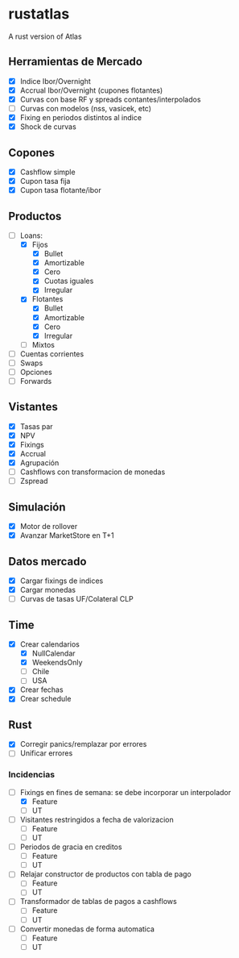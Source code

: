 # rustatlas

A rust version of Atlas

## Herramientas de Mercado

- [X] Indice Ibor/Overnight
- [X] Accrual Ibor/Overnight (cupones flotantes)
- [X] Curvas con base RF y spreads contantes/interpolados
- [ ] Curvas con modelos (nss, vasicek, etc)
- [X] Fixing en periodos distintos al indice
- [X] Shock de curvas

## Copones

- [X] Cashflow simple
- [X] Cupon tasa fija
- [X] Cupon tasa flotante/ibor

## Productos

- [ ] Loans:
  - [X] Fijos
    - [X] Bullet
    - [X] Amortizable
    - [X] Cero
    - [X] Cuotas iguales
    - [X] Irregular
  - [X] Flotantes
    - [X] Bullet
    - [X] Amortizable
    - [X] Cero
    - [X] Irregular
  - [ ] Mixtos
- [ ] Cuentas corrientes
- [ ] Swaps
- [ ] Opciones
- [ ] Forwards

## Vistantes

- [X] Tasas par
- [X] NPV
- [X] Fixings
- [X] Accrual
- [X] Agrupación
- [ ] Cashflows con transformacion de monedas
- [ ] Zspread

## Simulación

- [X] Motor de rollover
- [X] Avanzar MarketStore en T+1

## Datos mercado

- [X] Cargar fixings de indices
- [X] Cargar monedas
- [ ] Curvas de tasas UF/Colateral CLP

## Time

- [X] Crear calendarios
  - [X] NullCalendar
  - [X] WeekendsOnly
  - [ ] Chile
  - [ ] USA

- [X] Crear fechas
- [X] Crear schedule

## Rust

- [X] Corregir panics/remplazar por errores
- [ ] Unificar errores

### Incidencias

- [ ] Fixings en fines de semana: se debe incorporar un interpolador
  - [X] Feature
  - [ ] UT
- [ ] Visitantes restringidos a fecha de valorizacion
  - [ ] Feature
  - [ ] UT
- [ ] Periodos de gracia en creditos
  - [ ] Feature
  - [ ] UT
- [ ] Relajar constructor de productos con tabla de pago
  - [ ] Feature
  - [ ] UT
- [ ] Transformador de tablas de pagos a cashflows
  - [ ] Feature
  - [ ] UT
- [ ] Convertir monedas de forma automatica
  - [ ] Feature
  - [ ] UT
